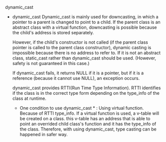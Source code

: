 dynamic_cast

- dynamic_cast
	Dynamic_cast is mainly used for downcasting, in which a pointer to a parent is changed to point to a child. If the parent class is an abstract class with a virtual function, downcasting is possible because the child's address is stored separately.

	However, if the child's constructor is not called (if the parent class pointer is called to the parent class constructor), dynamic casting is impossible because there is no address to refer to. If it is not an abstract class, static_cast rather than dynamic_cast should be used. (However, safety is not guaranteed in this case.)

	If dynamic_cast fails, it returns NULL if it is a pointer, but if it is a reference (because it cannot use NULL), an exception occurs.

	dynamic_cast provides RTTI(Run Time Type Information). RTTI identifies if the class is in the correct type form depending on the type_info of the class at runtime.

	* One condition to use dynamic_cast *
	: Using virtual function.
	Because of RTTI type_info.
	If a virtual function is used, a v-table will be created on a class.
	this v-table has an address that is able to point an overrided child class's function and it has the type_info of the class. Therefore, with using dynamic_cast, type casting can be happened in safer way. 